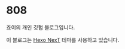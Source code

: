 # 808

죠이의 개인 깃헙 블로그입니다.

이 블로그는 [Hexo NexT](https://github.com/iissnan/hexo-theme-next) 테마를
사용하고 있습니다.